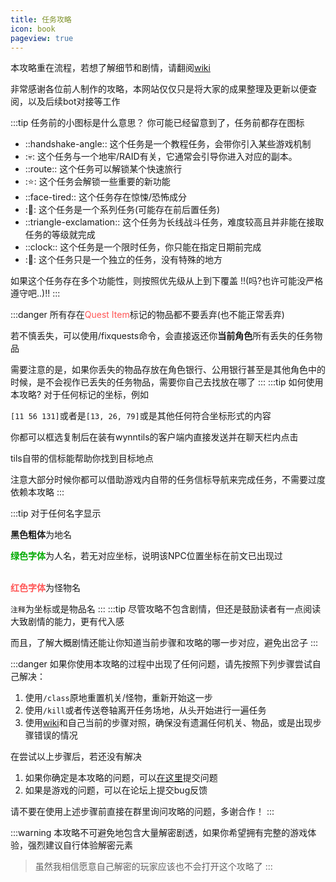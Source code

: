 ```yaml
---
title: 任务攻略
icon: book
pageview: true
---
```




本攻略重在流程，若想了解细节和剧情，请翻阅[wiki](https://wynncraft.fandom.com/wiki/Quests)

非常感谢各位前人制作的攻略，本网站仅仅只是将大家的成果整理及更新以便查阅，以及后续bot对接等工作
   
:::tip 任务前的小图标是什么意思？
你可能已经留意到了，任务前都存在图标



+ ::handshake-angle:: 这个任务是一个教程任务，会带你引入某些游戏机制
+ ::skull:: 这个任务与一个地牢/RAID有关，它通常会引导你进入对应的副本。
+ ::route:: 这个任务可以解锁某个快速旅行
+ ::star:: 这个任务会解锁一些重要的新功能
+ ::face-tired:: 这个任务存在惊悚/恐怖成分
+ ::bookmark:: 这个任务是一个系列任务(可能存在前后置任务)
+ ::triangle-exclamation:: 这个任务为长线战斗任务，难度较高且并非能在接取任务的等级就完成
+ ::clock:: 这个任务是一个限时任务，你只能在指定日期前完成
+ ::scroll:: 这个任务只是一个独立的任务，没有特殊的地方

如果这个任务存在多个功能性，则按照优先级从上到下覆盖 !!(吗?也许可能没严格遵守吧..)!!
:::

:::danger
所有存在<font color=FF5555>Quest Item</font>标记的物品都不要丢弃(也不能正常丢弃)

若不慎丢失，可以使用<Copy>/fixquests</Copy>命令，会直接返还你**当前角色**所有丢失的任务物品

需要注意的是，如果你丢失的物品存放在角色银行、公用银行甚至是其他角色中的时候，是不会视作已丢失的任务物品，需要你自己去找放在哪了
:::
:::tip 如何使用本攻略?
对于任何标记的坐标，例如

`[11 56 131]`或者是`[13, 26, 79]`或是其他任何符合坐标形式的内容

你都可以框选复制后在装有wynntils的客户端内直接发送并在聊天栏内点击

tils自带的信标能帮助你找到目标地点

注意大部分时候你都可以借助游戏内自带的任务信标导航来完成任务，不需要过度依赖本攻略
:::

:::tip
对于任何名字显示

**黑色粗体**为地名

<font color=00AA00><b>绿色字体</b></font>为人名，若无对应坐标，说明该NPC位置坐标在前文已出现过<br><br>

<font color=FF5555><b>红色字体</b></font>为怪物名

`注释`为坐标或是物品名
:::
:::tip
尽管攻略不包含剧情，但还是鼓励读者有一点阅读大致剧情的能力，更有代入感

而且，了解大概剧情还能让你知道当前步骤和攻略的哪一步对应，避免出岔子
:::

:::danger
如果你使用本攻略的过程中出现了任何问题，请先按照下列步骤尝试自己解决：
1.  使用`/class`原地重置机关/怪物，重新开始这一步
2.  使用`/kill`或者传送卷轴离开任务场地，从头开始进行一遍任务
3.  使用[wiki](https://wynncraft.fandom.com/wiki/Wynncraft_Wiki)和自己当前的步骤对照，确保没有遗漏任何机关、物品，或是出现步骤错误的情况

在尝试以上步骤后，若还没有解决
1.  如果你确定是本攻略的问题，可以[在这里](https://github.com/EternityTQ/WynncraftCNguide/issues/new)提交问题
3.  如果是游戏的问题，可以在论坛上提交bug反馈

请不要在使用上述步骤前直接在群里询问攻略的问题，多谢合作！
:::

:::warning
本攻略不可避免地包含大量解密剧透，如果你希望拥有完整的游戏体验，强烈建议自行体验解密元素
>虽然我相信愿意自己解密的玩家应该也不会打开这个攻略了
:::

